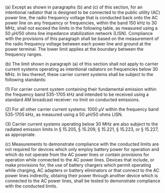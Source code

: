 (a) Except as shown in paragraphs (b) and (c) of this section, for an intentional radiator that is designed to be connected to the public utility (AC) power line, the radio frequency voltage that is conducted back onto the AC power line on any frequency or frequencies, within the band 150 kHz to 30 MHz, shall not exceed the limits in the following table, as measured using a 50 μH/50 ohms line impedance stabilization network (LISN). Compliance with the provisions of this paragraph shall be based on the measurement of the radio frequency voltage between each power line and ground at the power terminal. The lower limit applies at the boundary between the frequency ranges.

(b) The limit shown in paragraph (a) of this section shall not apply to carrier current systems operating as intentional radiators on frequencies below 30 MHz. In lieu thereof, these carrier current systems shall be subject to the following standards:

(1) For carrier current system containing their fundamental emission within the frequency band 535-1705 kHz and intended to be received using a standard AM broadcast receiver: no limit on conducted emissions.

(2) For all other carrier current systems: 1000 μV within the frequency band 535-1705 kHz, as measured using a 50 μH/50 ohms LISN.

(3) Carrier current systems operating below 30 MHz are also subject to the radiated emission limits in § 15.205, § 15.209, § 15.221, § 15.223, or § 15.227, as appropriate.

(c) Measurements to demonstrate compliance with the conducted limits are not required for devices which only employ battery power for operation and which do not operate from the AC power lines or contain provisions for operation while connected to the AC power lines. Devices that include, or make provisions for, the use of battery chargers which permit operating while charging, AC adapters or battery eliminators or that connect to the AC power lines indirectly, obtainig their power through another device which is connected to the AC power lines, shall be tested to demonstrate compliance with the conducted limits.

